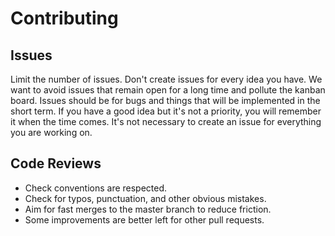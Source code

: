 # Contributing

## Issues

Limit the number of issues. Don't create issues for every idea you have. We
want to avoid issues that remain open for a long time and pollute the kanban
board. Issues should be for bugs and things that will be implemented in the
short term. If you have a good idea but it's not a priority, you will remember
it when the time comes. It's not necessary to create an issue for everything
you are working on.

## Code Reviews

* Check conventions are respected.
* Check for typos, punctuation, and other obvious mistakes.
* Aim for fast merges to the master branch to reduce friction.
* Some improvements are better left for other pull requests.

